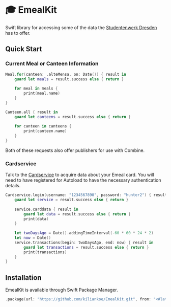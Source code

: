 # 🎓 EmealKit

Swift library for accessing some of the data the [Studentenwerk Dresden](http://www.studentenwerk-dresden.de/) has to offer.



## Quick Start

### Current Meal or Canteen Information

```swift
Meal.for(canteen: .alteMensa, on: Date()) { result in
    guard let meals = result.success else { return }
    
    for meal in meals {
        print(meal.name)
    }
}

Canteen.all { result in
    guard let canteens = result.success else { return }
    
    for canteen in canteens {
        print(canteen.name)
    }
}
```

Both of these requests also offer publishers for use with Combine.

### Cardservice

Talk to the [Cardservice](www.studentenwerk-dresden.de/mensen/kartenservice/) to acquire data about your Emeal card. You will need to have registered for Autoload to have the necessary authentication details.

```swift
Cardservice.login(username: "1234567890", password: "hunter2") { result in
    guard let service = result.success else { return }
    
    service.carddata { result in
        guard let data = result.success else { return }
        print(data)
    }
    
    let twoDaysAgo = Date().addingTimeInterval(-60 * 60 * 24 * 2)
    let now = Date()
    service.transactions(begin: twoDaysAgo, end: now) { result in
        guard let transactions = result.success else { return }
        print(transactions)
    }
}
```


## Installation

EmealKit is available through Swift Package Manager.

```swift
.package(url: "https://github.com/kiliankoe/EmealKit.git", from: "<#latest#>")
```
